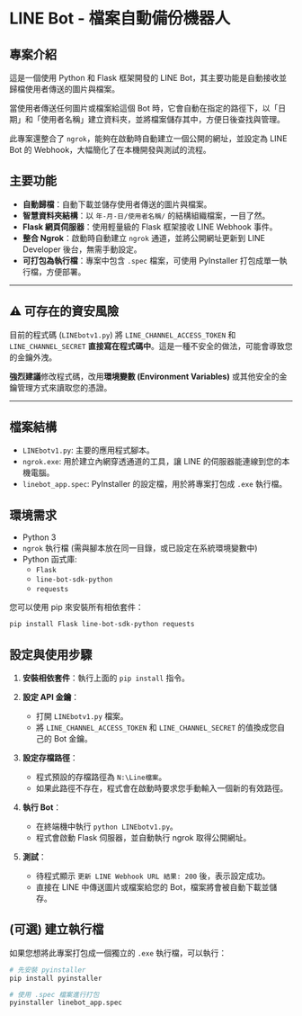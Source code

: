 # LINE Bot - 檔案自動備份機器人

## 專案介紹

這是一個使用 Python 和 Flask 框架開發的 LINE Bot，其主要功能是自動接收並歸檔使用者傳送的圖片與檔案。

當使用者傳送任何圖片或檔案給這個 Bot 時，它會自動在指定的路徑下，以「日期」和「使用者名稱」建立資料夾，並將檔案儲存其中，方便日後查找與管理。

此專案還整合了 `ngrok`，能夠在啟動時自動建立一個公開的網址，並設定為 LINE Bot 的 Webhook，大幅簡化了在本機開發與測試的流程。

## 主要功能

- **自動歸檔**：自動下載並儲存使用者傳送的圖片與檔案。
- **智慧資料夾結構**：以 `年-月-日/使用者名稱/` 的結構組織檔案，一目了然。
- **Flask 網頁伺服器**：使用輕量級的 Flask 框架接收 LINE Webhook 事件。
- **整合 Ngrok**：啟動時自動建立 `ngrok` 通道，並將公開網址更新到 LINE Developer 後台，無需手動設定。
- **可打包為執行檔**：專案中包含 `.spec` 檔案，可使用 PyInstaller 打包成單一執行檔，方便部署。

---

## ⚠️ 可存在的資安風險

目前的程式碼 (`LINEbotv1.py`) 將 `LINE_CHANNEL_ACCESS_TOKEN` 和 `LINE_CHANNEL_SECRET` **直接寫在程式碼中**。這是一種不安全的做法，可能會導致您的金鑰外洩。

**強烈建議**修改程式碼，改用**環境變數 (Environment Variables)** 或其他安全的金鑰管理方式來讀取您的憑證。

---

## 檔案結構

- `LINEbotv1.py`: 主要的應用程式腳本。
- `ngrok.exe`: 用於建立內網穿透通道的工具，讓 LINE 的伺服器能連線到您的本機電腦。
- `linebot_app.spec`: PyInstaller 的設定檔，用於將專案打包成 `.exe` 執行檔。

## 環境需求

- Python 3
- `ngrok` 執行檔 (需與腳本放在同一目錄，或已設定在系統環境變數中)
- Python 函式庫:
  - `Flask`
  - `line-bot-sdk-python`
  - `requests`

您可以使用 pip 來安裝所有相依套件：
```bash
pip install Flask line-bot-sdk-python requests
```

## 設定與使用步驟

1.  **安裝相依套件**：執行上面的 `pip install` 指令。

2.  **設定 API 金鑰**：
    - 打開 `LINEbotv1.py` 檔案。
    - 將 `LINE_CHANNEL_ACCESS_TOKEN` 和 `LINE_CHANNEL_SECRET` 的值換成您自己的 Bot 金鑰。

3.  **設定存檔路徑**：
    - 程式預設的存檔路徑為 `N:\Line檔案`。
    - 如果此路徑不存在，程式會在啟動時要求您手動輸入一個新的有效路徑。

4.  **執行 Bot**：
    - 在終端機中執行 `python LINEbotv1.py`。
    - 程式會啟動 Flask 伺服器，並自動執行 ngrok 取得公開網址。

5.  **測試**：
    - 待程式顯示 `更新 LINE Webhook URL 結果: 200` 後，表示設定成功。
    - 直接在 LINE 中傳送圖片或檔案給您的 Bot，檔案將會被自動下載並儲存。

## (可選) 建立執行檔

如果您想將此專案打包成一個獨立的 `.exe` 執行檔，可以執行：

```bash
# 先安裝 pyinstaller
pip install pyinstaller

# 使用 .spec 檔案進行打包
pyinstaller linebot_app.spec
```
